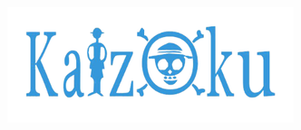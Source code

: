 <p align="center">
  <img src="https://raw.githubusercontent.com/AnimeKaizoku/.github/main/kaizoku.png">
</p>
